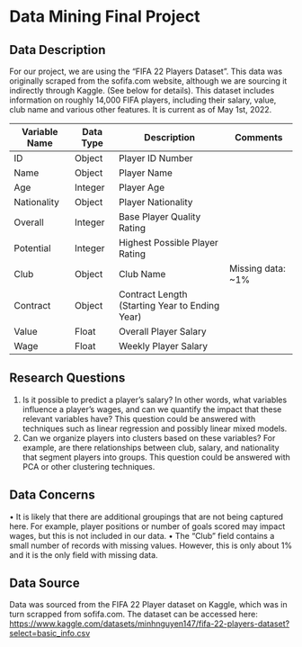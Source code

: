 # Data Mining Final Project
## Data Description
For our project, we are using the “FIFA 22 Players Dataset”. This data was originally scraped from the sofifa.com website, although we are sourcing it indirectly through Kaggle. (See below for details). This dataset includes information on roughly 14,000 FIFA players, including their salary, value, club name and various other features. It is current as of May 1st, 2022.

|Variable Name|Data Type|Description|Comments|
|---|---|---|---|
|ID|Object|Player ID Number||
|Name|Object|Player Name||	
|Age|Integer|Player Age||	
|Nationality|Object|Player Nationality||	
|Overall|Integer|Base Player Quality Rating||	
|Potential|Integer|Highest Possible Player Rating||
|Club|Object|Club Name|Missing data: ~1%|
|Contract|Object|Contract Length (Starting Year to Ending Year)||
|Value|Float|Overall Player Salary||
|Wage|Float|Weekly Player Salary||
## Research Questions
1.	Is it possible to predict a player’s salary? In other words, what variables influence a player’s wages, and can we quantify the impact that these relevant variables have? This question could be answered with techniques such as linear regression and possibly linear mixed models.
2.	Can we organize players into clusters based on these variables? For example, are there relationships between club, salary, and nationality that segment players into groups. This question could be answered with PCA or other clustering techniques.
## Data Concerns
•	It is likely that there are additional groupings that are not being captured here. For example, player positions or number of goals scored may impact wages, but this is not included in our data.
•	The “Club” field contains a small number of records with missing values. However, this is only about 1% and it is the only field with missing data.
## Data Source
Data was sourced from the FIFA 22 Player dataset on Kaggle, which was in turn scrapped from sofifa.com. 
The dataset can be accessed here: https://www.kaggle.com/datasets/minhnguyen147/fifa-22-players-dataset?select=basic_info.csv


